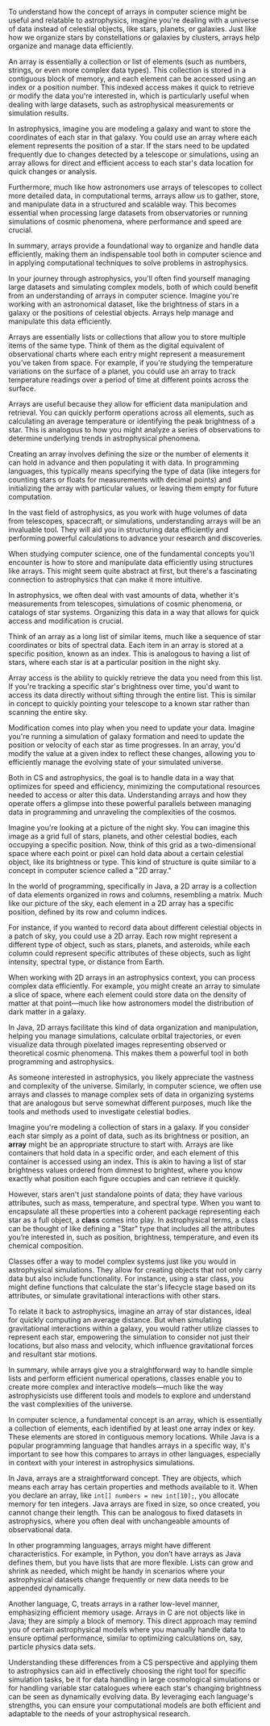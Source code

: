 To understand how the concept of arrays in computer science might be useful and relatable to astrophysics, imagine you're dealing with a universe of data instead of celestial objects, like stars, planets, or galaxies. Just like how we organize stars by constellations or galaxies by clusters, arrays help organize and manage data efficiently.

An array is essentially a collection or list of elements (such as numbers, strings, or even more complex data types). This collection is stored in a contiguous block of memory, and each element can be accessed using an index or a position number. This indexed access makes it quick to retrieve or modify the data you're interested in, which is particularly useful when dealing with large datasets, such as astrophysical measurements or simulation results.

In astrophysics, imagine you are modeling a galaxy and want to store the coordinates of each star in that galaxy. You could use an array where each element represents the position of a star. If the stars need to be updated frequently due to changes detected by a telescope or simulations, using an array allows for direct and efficient access to each star's data location for quick changes or analysis.

Furthermore, much like how astronomers use arrays of telescopes to collect more detailed data, in computational terms, arrays allow us to gather, store, and manipulate data in a structured and scalable way. This becomes essential when processing large datasets from observatories or running simulations of cosmic phenomena, where performance and speed are crucial.

In summary, arrays provide a foundational way to organize and handle data efficiently, making them an indispensable tool both in computer science and in applying computational techniques to solve problems in astrophysics.

In your journey through astrophysics, you'll often find yourself managing large datasets and simulating complex models, both of which could benefit from an understanding of arrays in computer science. Imagine you're working with an astronomical dataset, like the brightness of stars in a galaxy or the positions of celestial objects. Arrays help manage and manipulate this data efficiently.

Arrays are essentially lists or collections that allow you to store multiple items of the same type. Think of them as the digital equivalent of observational charts where each entry might represent a measurement you’ve taken from space. For example, if you're studying the temperature variations on the surface of a planet, you could use an array to track temperature readings over a period of time at different points across the surface.

Arrays are useful because they allow for efficient data manipulation and retrieval. You can quickly perform operations across all elements, such as calculating an average temperature or identifying the peak brightness of a star. This is analogous to how you might analyze a series of observations to determine underlying trends in astrophysical phenomena.

Creating an array involves defining the size or the number of elements it can hold in advance and then populating it with data. In programming languages, this typically means specifying the type of data (like integers for counting stars or floats for measurements with decimal points) and initializing the array with particular values, or leaving them empty for future computation.

In the vast field of astrophysics, as you work with huge volumes of data from telescopes, spacecraft, or simulations, understanding arrays will be an invaluable tool. They will aid you in structuring data efficiently and performing powerful calculations to advance your research and discoveries.

When studying computer science, one of the fundamental concepts you'll encounter is how to store and manipulate data efficiently using structures like arrays. This might seem quite abstract at first, but there's a fascinating connection to astrophysics that can make it more intuitive.

In astrophysics, we often deal with vast amounts of data, whether it's measurements from telescopes, simulations of cosmic phenomena, or catalogs of star systems. Organizing this data in a way that allows for quick access and modification is crucial.

Think of an array as a long list of similar items, much like a sequence of star coordinates or bits of spectral data. Each item in an array is stored at a specific position, known as an index. This is analogous to having a list of stars, where each star is at a particular position in the night sky.

Array access is the ability to quickly retrieve the data you need from this list. If you're tracking a specific star's brightness over time, you'd want to access its data directly without sifting through the entire list. This is similar in concept to quickly pointing your telescope to a known star rather than scanning the entire sky.

Modification comes into play when you need to update your data. Imagine you're running a simulation of galaxy formation and need to update the position or velocity of each star as time progresses. In an array, you'd modify the value at a given index to reflect these changes, allowing you to efficiently manage the evolving state of your simulated universe.

Both in CS and astrophysics, the goal is to handle data in a way that optimizes for speed and efficiency, minimizing the computational resources needed to access or alter this data. Understanding arrays and how they operate offers a glimpse into these powerful parallels between managing data in programming and unraveling the complexities of the cosmos.

Imagine you're looking at a picture of the night sky. You can imagine this image as a grid full of stars, planets, and other celestial bodies, each occupying a specific position. Now, think of this grid as a two-dimensional space where each point or pixel can hold data about a certain celestial object, like its brightness or type. This kind of structure is quite similar to a concept in computer science called a "2D array."

In the world of programming, specifically in Java, a 2D array is a collection of data elements organized in rows and columns, resembling a matrix. Much like our picture of the sky, each element in a 2D array has a specific position, defined by its row and column indices.

For instance, if you wanted to record data about different celestial objects in a patch of sky, you could use a 2D array. Each row might represent a different type of object, such as stars, planets, and asteroids, while each column could represent specific attributes of these objects, such as light intensity, spectral type, or distance from Earth.

When working with 2D arrays in an astrophysics context, you can process complex data efficiently. For example, you might create an array to simulate a slice of space, where each element could store data on the density of matter at that point—much like how astronomers model the distribution of dark matter in a galaxy.

In Java, 2D arrays facilitate this kind of data organization and manipulation, helping you manage simulations, calculate orbital trajectories, or even visualize data through pixelated images representing observed or theoretical cosmic phenomena. This makes them a powerful tool in both programming and astrophysics.

As someone interested in astrophysics, you likely appreciate the vastness and complexity of the universe. Similarly, in computer science, we often use arrays and classes to manage complex sets of data in organizing systems that are analogous but serve somewhat different purposes, much like the tools and methods used to investigate celestial bodies.

Imagine you're modeling a collection of stars in a galaxy. If you consider each star simply as a point of data, such as its brightness or position, an **array** might be an appropriate structure to start with. Arrays are like containers that hold data in a specific order, and each element of this container is accessed using an index. This is akin to having a list of star brightness values ordered from dimmest to brightest, where you know exactly what position each figure occupies and can retrieve it quickly.

However, stars aren't just standalone points of data; they have various attributes, such as mass, temperature, and spectral type. When you want to encapsulate all these properties into a coherent package representing each star as a full object, a **class** comes into play. In astrophysical terms, a class can be thought of like defining a "Star" type that includes all the attributes you’re interested in, such as position, brightness, temperature, and even its chemical composition.

Classes offer a way to model complex systems just like you would in astrophysical simulations. They allow for creating objects that not only carry data but also include functionality. For instance, using a star class, you might define functions that calculate the star's lifecycle stage based on its attributes, or simulate gravitational interactions with other stars.

To relate it back to astrophysics, imagine an array of star distances, ideal for quickly computing an average distance. But when simulating gravitational interactions within a galaxy, you would rather utilize classes to represent each star, empowering the simulation to consider not just their locations, but also mass and velocity, which influence gravitational forces and resultant star motions.

In summary, while arrays give you a straightforward way to handle simple lists and perform efficient numerical operations, classes enable you to create more complex and interactive models—much like the way astrophysicists use different tools and models to explore and understand the vast complexities of the universe.

In computer science, a fundamental concept is an array, which is essentially a collection of elements, each identified by at least one array index or key. These elements are stored in contiguous memory locations. While Java is a popular programming language that handles arrays in a specific way, it's important to see how this compares to arrays in other languages, especially in context with your interest in astrophysics simulations.

In Java, arrays are a straightforward concept. They are objects, which means each array has certain properties and methods available to it. When you declare an array, like `int[] numbers = new int[10];`, you allocate memory for ten integers. Java arrays are fixed in size, so once created, you cannot change their length. This can be analogous to fixed datasets in astrophysics, where you often deal with unchangeable amounts of observational data.

In other programming languages, arrays might have different characteristics. For example, in Python, you don’t have arrays as Java defines them, but you have lists that are more flexible. Lists can grow and shrink as needed, which might be handy in scenarios where your astrophysical datasets change frequently or new data needs to be appended dynamically.

Another language, C, treats arrays in a rather low-level manner, emphasizing efficient memory usage. Arrays in C are not objects like in Java; they are simply a block of memory. This direct approach may remind you of certain astrophysical models where you manually handle data to ensure optimal performance, similar to optimizing calculations on, say, particle physics data sets.

Understanding these differences from a CS perspective and applying them to astrophysics can aid in effectively choosing the right tool for specific simulation tasks, be it for data handling in large cosmological simulations or for handling variable star catalogues where each star's changing brightness can be seen as dynamically evolving data. By leveraging each language's strengths, you can ensure your computational models are both efficient and adaptable to the needs of your astrophysical research.